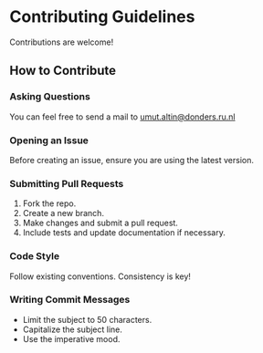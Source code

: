 # Contributing Guidelines

Contributions are welcome!

## How to Contribute

### Asking Questions
You can feel free to send a mail to umut.altin@donders.ru.nl

### Opening an Issue
Before creating an issue, ensure you are using the latest version.

### Submitting Pull Requests
1. Fork the repo.
2. Create a new branch.
3. Make changes and submit a pull request.
4. Include tests and update documentation if necessary.

### Code Style
Follow existing conventions. Consistency is key!

### Writing Commit Messages
- Limit the subject to 50 characters.
- Capitalize the subject line.
- Use the imperative mood.
